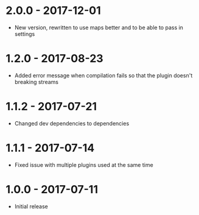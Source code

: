 # 2.0.0 - 2017-12-01
* New version, rewritten to use maps better and to be able to pass in settings

# 1.2.0 - 2017-08-23
* Added error message when compilation fails so that the plugin doesn't breaking streams

# 1.1.2 - 2017-07-21
* Changed dev dependencies to dependencies

# 1.1.1 - 2017-07-14
* Fixed issue with multiple plugins used at the same time

# 1.0.0 - 2017-07-11
* Initial release